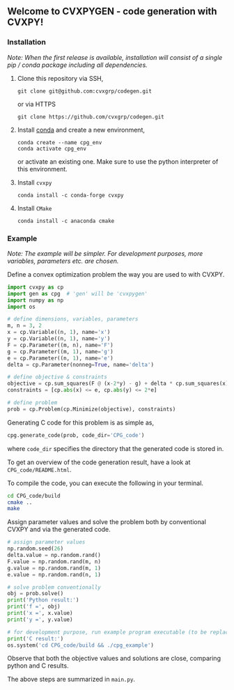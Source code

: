 
## Welcome to CVXPYGEN - code generation with CVXPY!

### Installation

*Note: When the first release is available, installation will consist of a single pip / conda package including all dependencies.*

1. Clone this repository via SSH,
   ```
   git clone git@github.com:cvxgrp/codegen.git
   ```
   or via HTTPS
    ```
   git clone https://github.com/cvxgrp/codegen.git
    ```


2. Install [conda](https://docs.conda.io/en/latest/) and create a new environment,
    ```
    conda create --name cpg_env
    conda activate cpg_env
    ```
    or activate an existing one. Make sure to use the python interpreter of this environment.
   

3. Install ``cvxpy``
    ```
   conda install -c conda-forge cvxpy
   ```
   

4. Install ``CMake``
    ```
   conda install -c anaconda cmake
    ```
   
### Example

*Note: The example will be simpler. For development purposes, more variables, parameters etc. are chosen.*

Define a convex optimization problem the way you are used to with CVXPY.

```python
import cvxpy as cp
import gen as cpg  # 'gen' will be 'cvxpygen'
import numpy as np
import os

# define dimensions, variables, parameters
m, n = 3, 2
x = cp.Variable((n, 1), name='x')
y = cp.Variable((n, 1), name='y')
F = cp.Parameter((m, n), name='F')
g = cp.Parameter((m, 1), name='g')
e = cp.Parameter((n, 1), name='e')
delta = cp.Parameter(nonneg=True, name='delta')

# define objective & constraints
objective = cp.sum_squares(F @ (x-2*y) - g) + delta * cp.sum_squares(x)
constraints = [cp.abs(x) <= e, cp.abs(y) <= 2*e]

# define problem
prob = cp.Problem(cp.Minimize(objective), constraints)
```

Generating C code for this problem is as simple as,

```python
cpg.generate_code(prob, code_dir='CPG_code')
```

where ``code_dir`` specifies the directory that the generated code is stored in.

To get an overview of the code generation result, have a look at `CPG_code/README.html`.

To compile the code, you can execute the following in your terminal.

```bash
cd CPG_code/build
cmake ..
make
```

Assign parameter values and solve the problem both by conventional CVXPY and via the generated code.

```python
# assign parameter values
np.random.seed(26)
delta.value = np.random.rand()
F.value = np.random.rand(m, n)
g.value = np.random.rand(m, 1)
e.value = np.random.rand(n, 1)

# solve problem conventionally
obj = prob.solve()
print('Python result:')
print('f =', obj)
print('x =', x.value)
print('y =', y.value)

# for development purpose, run example program executable (to be replaced by custom solve method)
print('C result:')
os.system('cd CPG_code/build && ./cpg_example')
```

Observe that both the objective values and solutions are close, comparing python and C results.

The above steps are summarized in ``main.py``.